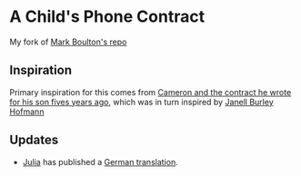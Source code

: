 # A Child's Phone Contract

My fork of [Mark Boulton's repo](https://github.com/markboulton/child-phone-contract) 

## Inspiration
Primary inspiration for this comes from [Cameron and the contract he wrote for his son fives years ago](https://medium.com/@cameronmoll/a-mobile-phone-contract-for-our-teenage-son-b89701e0df70), which was in turn inspired by [Janell Burley Hofmann](http://www.janellburleyhofmann.com/postjournal/gregorys-iphone-contract/#.XKtA8etKjOQ)

## Updates
- [Julia](https://twitter.com/JuliaKliemann) has published a [German translation](https://github.com/rbjuliakliemann/handyvertrag_fuer_kinder).
